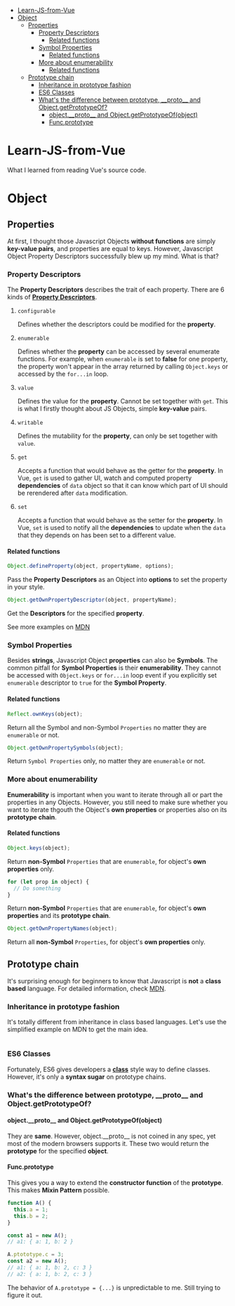 - [Learn-JS-from-Vue](#learn-js-from-vue)
- [Object](#object)
    - [Properties](#properties)
        - [Property Descriptors](#property-descriptors)
            - [Related functions](#related-functions)
        - [Symbol Properties](#symbol-properties)
            - [Related functions](#related-functions)
        - [More about enumerability](#more-about-enumerability)
            - [Related functions](#related-functions)
    - [Prototype chain](#prototype-chain)
        - [Inheritance in prototype fashion](#inheritance-in-prototype-fashion)
        - [ES6 Classes](#es6-classes)
        - [What's the difference between prototype, \_\_proto\_\_ and Object.getPrototypeOf?](#whats-the-difference-between-prototype----proto---and-objectgetprototypeof)
            - [object.\_\_proto\_\_ and Object.getPrototypeOf(object)](#object--proto---and-objectgetprototypeofobject)
            - [Func.prototype](#funcprototype)

# Learn-JS-from-Vue

What I learned from reading Vue's source code.

# Object

## Properties

At first, I thought those Javascript Objects **without functions** are simply **key-value pairs**, and properties are equal to keys. However, Javascript Object Property Descriptors successfully blew up my mind. What is that?

### Property Descriptors

The **Property Descriptors** describes the trait of each property. There are 6 kinds of [**Property Descriptors**](https://developer.mozilla.org/en-US/docs/Web/JavaScript/Reference/Global_Objects/Object/defineProperty).

1.  `configurable`

    Defines whether the descriptors could be modified for the **property**.

2.  `enumerable`

    Defines whether the **property** can be accessed by several enumerate functions. For example, when `enumerable` is set to **false** for one property, the property won't appear in the array returned by calling `Object.keys` or accessed by the `for...in` loop.

3.  `value`

    Defines the value for the **property**. Cannot be set together with `get`. This is what I firstly thought about JS Objects, simple **key-value** pairs.

4.  `writable`

    Defines the mutability for the **property**, can only be set together with `value`.

5.  `get`

    Accepts a function that would behave as the getter for the **property**. In Vue, `get` is used to gather UI, watch and computed property **dependencies** of `data` object so that it can know which part of UI should be rerendered after `data` modification.

6.  `set`

    Accepts a function that would behave as the setter for the **property**. In Vue, `set` is used to notify all the **dependencies** to update when the `data` that they depends on has been set to a different value.

#### Related functions

```javascript
Object.defineProperty(object, propertyName, options);
```

Pass the **Property Descriptors** as an Object into **options** to set the property in your style.

```javascript
Object.getOwnPropertyDescriptor(object, propertyName);
```

Get the **Descriptors** for the specified **property**.

See more examples on [MDN](https://developer.mozilla.org/en-US/docs/Web/JavaScript/Reference/Global_Objects/Object/defineProperty)

### Symbol Properties

Besides **strings**, Javascript Object **properties** can also be **Symbols**. The common pitfall for **Symbol Properties** is their **enumerability**. They cannot be accessed with `Object.keys` or `for...in` loop event if you explicitly set `enumerable` descriptor to `true` for the **Symbol Property**.

#### Related functions

```javascript
Reflect.ownKeys(object);
```

Return all the Symbol and non-Symbol `Properties` no matter they are `enumerable` or not.

```javascript
Object.getOwnPropertySymbols(object);
```

Return `Symbol Properties` only, no matter they are `enumerable` or not.

### More about enumerability

**Enumerability** is important when you want to iterate through all or part the properties in any Objects. However, you still need to make sure whether you want to iterate thgouth the Object's **own properties** or properties also on its **prototype chain**.

#### Related functions

```javascript
Object.keys(object);
```

Return **non-Symbol** `Properties` that are `enumerable`, for object's **own properties** only.

```javascript
for (let prop in object) {
  // Do something
}
```

Return **non-Symbol** `Properties` that are `enumerable`, for object's **own properties** and its **prototype chain**.

```javascript
Object.getOwnPropertyNames(object);
```

Return all **non-Symbol** `Properties`, for object's **own properties** only.

## Prototype chain

It's surprising enough for beginners to know that Javascript is **not** a **class based** language. For detailed information, check [MDN](https://developer.mozilla.org/en-US/docs/Web/JavaScript/Inheritance_and_the_prototype_chain).

### Inheritance in prototype fashion

It's totally different from inheritance in class based languages. Let's use the simplified example on MDN to get the main idea.

```javascript
```

### ES6 Classes

Fortunately, ES6 gives developers a [**class**](https://developer.mozilla.org/en-US/docs/Web/JavaScript/Reference/Classes) style way to define classes. However, it's only a **syntax sugar** on prototype chains.

### What's the difference between prototype, \_\_proto\_\_ and Object.getPrototypeOf?

#### object.\_\_proto\_\_ and Object.getPrototypeOf(object)

They are **same**. However, object.\_\_proto\_\_ is not coined in any spec, yet most of the modern browsers supports it. These two would return the **prototype** for the specified **object**.

#### Func.prototype

This gives you a way to extend the **constructor function** of the **prototype**. This makes **Mixin Pattern** possible.

```javascript
function A() {
  this.a = 1;
  this.b = 2;
}

const a1 = new A();
// a1: { a: 1, b: 2 }

A.ptototype.c = 3;
const a2 = new A();
// a1: { a: 1, b: 2, c: 3 }
// a2: { a: 1, b: 2, c: 3 }
```

The behavior of `A.prototype = {...}` is unpredictable to me. Still trying to figure it out.
